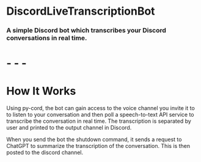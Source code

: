 # DiscordLiveTranscriptionBot


### A simple Discord bot which transcribes your Discord conversations in real time.
# - - -
# How It Works
 Using py-cord, the bot can gain access to the voice channel you invite it to to listen
        to your conversation and then poll a speech-to-text API service to transcribe the conversation
        in real time. The transcription is separated by user and printed to the output channel in Discord.

 When you send the bot the shutdown command, it sends a request to ChatGPT to summarize the transcription
           of the conversation. This is then posted to the discord channel.
